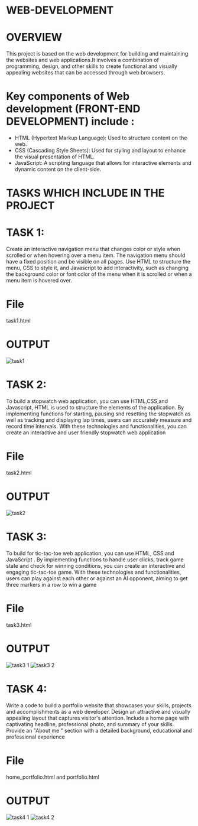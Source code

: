 # WEB-DEVELOPMENT
# OVERVIEW
 This project is based on the web development for building and maintaining the websites and web applications.It involves a combination of programming, design, and other skills to create functional and visually appealing websites that can be accessed through web browsers.
# Key components of Web development (FRONT-END DEVELOPMENT) include :
* HTML (Hypertext Markup Language): Used to structure content on the web.
* CSS (Cascading Style Sheets): Used for styling and layout to enhance the visual presentation of HTML.
* JavaScript: A scripting language that allows for interactive elements and dynamic content on the client-side.
# TASKS WHICH INCLUDE IN THE PROJECT 
# TASK 1:
Create an interactive navigation menu that changes color or style when scrolled or when hovering over a menu item. The navigation menu should have a fixed position and be visible on all pages. Use HTML to structure the menu, CSS to style it, and Javascript to add interactivity, such as changing the background color or font color of the menu when it is scrolled or when a menu item is hovered over.
# File 
task1.html
# OUTPUT
![task1](https://github.com/SSakthiAbinaya/WEB-DEVELOPMENT/assets/157870756/9979b2d6-ec88-4a1b-9115-c30035b0fb5a)

# TASK 2:
To build a stopwatch web application, you can use HTML,CSS,and Javascript, HTML is used to structure the elements of the application. By implementing functions for starting, pausing snd resetting the stopwatch as well as tracking and displaying lap times, users can accurately measure and record time intervals. With these technologies and functionalities, you can create an interactive and user friendly stopwatch web application
# File
task2.html
# OUTPUT
![task2](https://github.com/SSakthiAbinaya/WEB-DEVELOPMENT/assets/157870756/4b23638a-6fe4-4460-bbbf-b7a8c09a68e5)

# TASK 3:
To build for tic-tac-toe web application, you can use HTML, CSS and JavaScript . By implementing functions to handle user clicks, track game state and check for winning conditions, you can create an interactive and engaging tic-tac-toe game. With these technologies and functionalities, users can play against each other or against an AI opponent, aiming to get three markers in a row to win a game
# File
task3.html
# OUTPUT
![task3 1](https://github.com/SSakthiAbinaya/WEB-DEVELOPMENT/assets/157870756/e6866515-e597-45af-8ca5-15da4c43c055)
![task3 2](https://github.com/SSakthiAbinaya/WEB-DEVELOPMENT/assets/157870756/5b809232-27df-4761-9d71-bcc5361027b4)

# TASK 4:
Write a code to build a portfolio website that showcases your skills, projects and accomplishments as a web developer. Design an attractive and visually appealing layout that captures visitor's attention. Include a home page with captivating headline, professional photo, and summary of your skills. Provide an "About me " section with a detailed background, educational and professional experience
# File
home_portfolio.html and
portfolio.html
# OUTPUT
![task4 1](https://github.com/SSakthiAbinaya/WEB-DEVELOPMENT/assets/157870756/24033010-ac04-4294-8b07-556e6754b3e4)
![task4 2](https://github.com/SSakthiAbinaya/WEB-DEVELOPMENT/assets/157870756/6f11a872-9684-4465-97bb-c392f75aa1b0)





